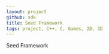 ```yaml
---
layout: project
github: sdk
title: Seed Framework
tags: project, C++, C, Games, 2D, 3D
---
```


Seed Framework
